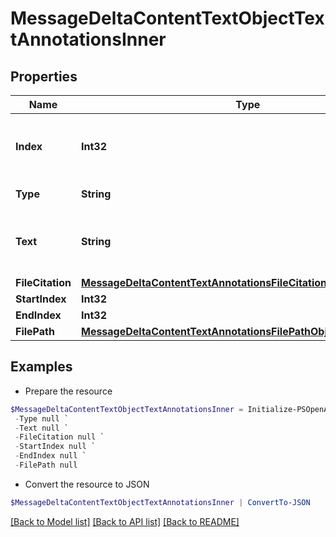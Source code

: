 # MessageDeltaContentTextObjectTextAnnotationsInner
## Properties

Name | Type | Description | Notes
------------ | ------------- | ------------- | -------------
**Index** | **Int32** | The index of the annotation in the text content part. | 
**Type** | **String** | Always &#x60;file_citation&#x60;. | 
**Text** | **String** | The text in the message content that needs to be replaced. | [optional] 
**FileCitation** | [**MessageDeltaContentTextAnnotationsFileCitationObjectFileCitation**](MessageDeltaContentTextAnnotationsFileCitationObjectFileCitation.md) |  | [optional] 
**StartIndex** | **Int32** |  | [optional] 
**EndIndex** | **Int32** |  | [optional] 
**FilePath** | [**MessageDeltaContentTextAnnotationsFilePathObjectFilePath**](MessageDeltaContentTextAnnotationsFilePathObjectFilePath.md) |  | [optional] 

## Examples

- Prepare the resource
```powershell
$MessageDeltaContentTextObjectTextAnnotationsInner = Initialize-PSOpenAPIToolsMessageDeltaContentTextObjectTextAnnotationsInner  -Index null `
 -Type null `
 -Text null `
 -FileCitation null `
 -StartIndex null `
 -EndIndex null `
 -FilePath null
```

- Convert the resource to JSON
```powershell
$MessageDeltaContentTextObjectTextAnnotationsInner | ConvertTo-JSON
```

[[Back to Model list]](../README.md#documentation-for-models) [[Back to API list]](../README.md#documentation-for-api-endpoints) [[Back to README]](../README.md)

